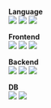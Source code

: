 
<b>Language</b><br>
<img src="https://img.shields.io/badge/C++-00599C?style=for-the-badge&logo=C++&logoColor=white">
<img src="https://img.shields.io/badge/Python-3776AB?style=for-the-badge&logo=Python&logoColor=black">
<img src="https://img.shields.io/badge/JAVA-007396?style=for-the-badge&logo=JAVA&logoColor=black">
<br>

<b>Frontend</b><br>
<img src="https://img.shields.io/badge/Kotlin-7F52FF?style=for-the-badge&logo=Kotlin&logoColor=black">
<img src="https://img.shields.io/badge/JAVAScript-F7DF1E?style=for-the-badge&logo=JAVAScript&logoColor=black">
<img src="https://img.shields.io/badge/React-61DAFB?style=for-the-badge&logo=React&logoColor=black">

<b>Backend</b><br>
<img src="https://img.shields.io/badge/Node.js-339933?style=for-the-badge&logo=Node.js&logoColor=black">
<img src="https://img.shields.io/badge/Spring-6DB33F?style=for-the-badge&logo=Spring&logoColor=black">
<img src="https://img.shields.io/badge/SpringBoot-6DB33F?style=for-the-badge&logo=SpringBoot&logoColor=black">

<b>DB</b><br>
<img src="https://img.shields.io/badge/MySQL-4479A1?style=for-the-badge&logo=MySQL&logoColor=black">
<img src="https://img.shields.io/badge/MongoDB-7A248?style=for-the-badge&logo=MongoDB&logoColor=black">

<!-- <img src="https://img.shields.io/badge/graphQL-E10098?style=for-the-badge&logo=graphQL&logoColor=black"> -->
<!-- <img src="https://img.shields.io/badge/MongoDB-47A248?style=for-the-badge&logo=MongoDB&logoColor=black"> -->
<br>
